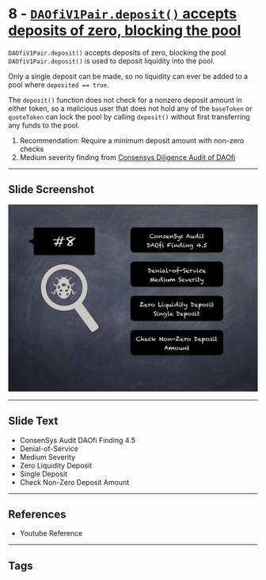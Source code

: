 
# 8 - [`DAOfiV1Pair.deposit()` accepts deposits of zero, blocking the pool](./`DAOfiV1Pair.deposit()`%20accepts%20deposits%20of%20zero,%20blocking%20the%20pool.md)

`DAOfiV1Pair.deposit()` accepts deposits of zero, blocking the pool `DAOfiV1Pair.deposit()` is used to deposit liquidity into the pool. 

Only a single deposit can be made, so no liquidity can ever be added to a pool where `deposited == true`. 

The `deposit()` function does not check for a nonzero deposit amount in either token, so a malicious user that does not hold any of the `baseToken` or `quoteToken` can lock the pool by calling `deposit()` without first transferring any funds to the pool.
1. Recommendation: Require a minimum deposit amount with non-zero checks
2. Medium severity finding from [Consensys Diligence Audit of DAOfi](https://consensys.net/diligence/audits/2021/02/daofi/#daofiv1pair-deposit-accepts-deposits-of-zero-blocking-the-pool)
___
## Slide Screenshot
![008.png](../../images/7.%20Audit%20Findings%20101/008.png)
___
## Slide Text
- ConsenSys Audit DAOfi Finding 4.5
- Denial-of-Service
- Medium Severity
- Zero Liquidity Deposit
- Single Deposit
- Check Non-Zero Deposit Amount
___
## References
- Youtube Reference
___
## Tags
